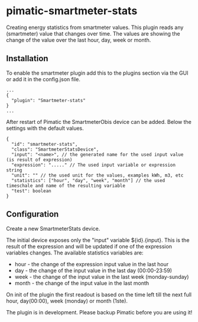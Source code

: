 pimatic-smartmeter-stats
===================

Creating energy statistics from smartmeter values. This plugin reads any (smartmeter) value that changes over time. The values are showing the change of the value over the last hour, day, week or month.

Installation
------------
To enable the smartmeter plugin add this to the plugins section via the GUI or add it in the config.json file.

```
...
{
  "plugin": "Smartmeter-stats"
}
...
```

After restart of Pimatic the SmartmeterObis device can be added. Below the settings with the default values.

```
{
  "id": "smartmeter-stats",
  "class": "SmartmeterStatsDevice",
  "input": "<name>", // the generated name for the used input value (is result of expression)
  "expression": "....." // The used input variable or expression string
  "unit": "" // the used unit for the values, examples kWh, m3, etc
  "statistics": ["hour", "day", "week", "month"] // the used timeschale and name of the resulting variable
  "test": boolean 
}
```

Configuration
-------------

Create a new SmartmeterStats device.

The initial device exposes only the "input" variable ${id}.{input}. This is the result of the expression and will be updated if one of the expression variables changes. 
The available statistics variables are:
- hour - the change of the expression input value in the last hour
- day - the change of the input value in the last day (00:00-23:59)
- week - the change of the input value in the last week (monday-sunday)
- month - the change of the input value in the last month

On init of the plugin the first readout is based on the time left till the next full hour, day(00:00), week (monday) or month (1ste).

The plugin is in development. Please backup Pimatic before you are using it!